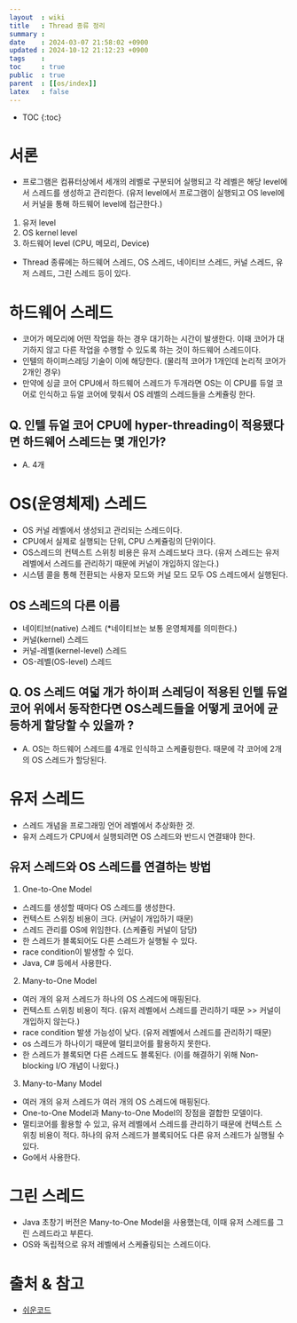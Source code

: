 ```yaml
---
layout  : wiki
title   : Thread 종류 정리
summary : 
date    : 2024-03-07 21:58:02 +0900
updated : 2024-10-12 21:12:23 +0900
tags    : 
toc     : true
public  : true
parent  : [[os/index]]
latex   : false
---
```

* TOC
{:toc}

# 서론
- 프로그램은 컴퓨터상에서 세개의 레벨로 구분되어 실행되고 각 레벨은 해당 level에서 스레드를 생성하고 관리한다.
 (유저 level에서 프로그램이 실행되고 OS level에서 커널을 통해 하드웨어 level에 접근한다.)
 1. 유저 level
 2. OS kernel level
 3. 하드웨어 level (CPU, 메모리, Device)

- Thread 종류에는 하드웨어 스레드, OS 스레드, 네이티브 스레드, 커널 스레드, 유저 스레드, 그린 스레드 등이 있다.


# 하드웨어 스레드
- 코어가 메모리에 어떤 작업을 하는 경우 대기하는 시간이 발생한다. 이때 코어가 대기하지 않고 다른 작업을 수행할 수 있도록 하는 것이 하드웨어 스레드이다.
- 인텔의 하이퍼스레딩 기술이 이에 해당한다. (물리적 코어가 1개인데 논리적 코어가 2개인 경우)
- 만약에 싱글 코어 CPU에서 하드웨어 스레드가 두개라면 OS는 이 CPU를 듀얼 코어로 인식하고 듀얼 코어에 맞춰서 OS 레벨의 스레드들을 스케쥴링 한다.

## Q. 인텔 듀얼 코어 CPU에 hyper-threading이 적용됐다면 하드웨어 스레드는 몇 개인가?
- A. 4개


# OS(운영체제) 스레드
- OS 커널 레벨에서 생성되고 관리되는 스레드이다.
- CPU에서 실제로 실행되는 단위, CPU 스케쥴링의 단위이다.
- OS스레드의 컨텍스트 스위칭 비용은 유저 스레드보다 크다. (유저 스레드는 유저 레벨에서 스레드를 관리하기 때문에 커널이 개입하지 않는다.)
- 시스템 콜을 통해 전환되는 사용자 모드와 커널 모드 모두 OS 스레드에서 실행된다.


## OS 스레드의 다른 이름
- 네이티브(native) 스레드 (*네이티브는 보통 운영체제를 의미한다.)
- 커널(kernel) 스레드
- 커널-레벨(kernel-level) 스레드
- OS-레벨(OS-level) 스레드

## Q. OS 스레드 여덟 개가 하이퍼 스레딩이 적용된 인텔 듀얼코어 위에서 동작한다면 OS스레드들을 어떻게 코어에 균등하게 할당할 수 있을까 ? 
- A. OS는 하드웨어 스레드를 4개로 인식하고 스케쥴링한다. 때문에 각 코어에 2개의 OS 스레드가 할당된다.

# 유저 스레드
- 스레드 개념을 프로그래밍 언어 레벨에서 추상화한 것.
- 유저 스레드가 CPU에서 실행되려면 OS 스레드와 반드시 연결돼야 한다.

## 유저 스레드와 OS 스레드를 연결하는 방법

1. One-to-One Model
- 스레드를 생성할 때마다 OS 스레드를 생성한다.
- 컨텍스트 스위칭 비용이 크다. (커널이 개입하기 때문)
- 스레드 관리를 OS에 위임한다. (스케쥴링 커널이 담당)
- 한 스레드가 블록되어도 다른 스레드가 실행될 수 있다.
- race condition이 발생할 수 있다.
- Java, C# 등에서 사용한다. 

2. Many-to-One Model
- 여러 개의 유저 스레드가 하나의 OS 스레드에 매핑된다.
- 컨텍스트 스위칭 비용이 적다. (유저 레벨에서 스레드를 관리하기 때문 >> 커널이 개입하지 않는다.)
- race condition 발생 가능성이 낮다. (유저 레벨에서 스레드를 관리하기 때문)
- os 스레드가 하나이기 때문에 멀티코어를 활용하지 못한다.
- 한 스레드가 블록되면 다른 스레드도 블록된다. (이를 해결하기 위해 Non-blocking I/O 개념이 나왔다.)

3. Many-to-Many Model
- 여러 개의 유저 스레드가 여러 개의 OS 스레드에 매핑된다.
- One-to-One Model과 Many-to-One Model의 장점을 결합한 모델이다.
- 멀티코어를 활용할 수 있고, 유저 레벨에서 스레드를 관리하기 때문에 컨텍스트 스위칭 비용이 적다. 하나의 유저 스레드가 블록되어도 다른 유저 스레드가 실행될 수 있다.
- Go에서 사용한다.


# 그린 스레드
- Java 초창기 버전은 Many-to-One Model을 사용했는데, 이때 유저 스레드를 그린 스레드라고 부른다.
- OS와 독립적으로 유저 레벨에서 스케쥴링되는 스레드이다.


# 출처 & 참고
- [쉬운코드](https://www.youtube.com/@ez./playlists)
